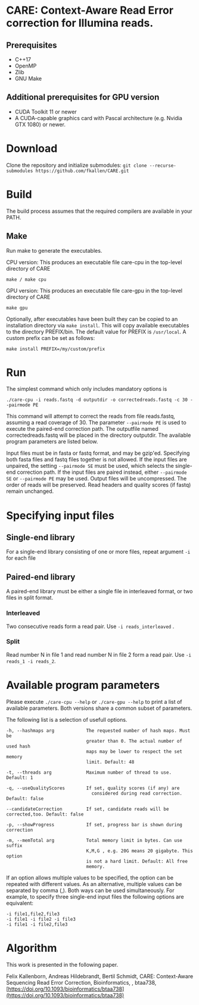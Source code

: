 # CARE: Context-Aware Read Error correction for Illumina reads.

## Prerequisites
* C++17 
* OpenMP
* Zlib
* GNU Make

## Additional prerequisites for GPU version
* CUDA Toolkit 11 or newer
* A CUDA-capable graphics card with Pascal architecture (e.g. Nvidia GTX 1080) or newer.

# Download
Clone the repository and initialize submodules: `git clone --recurse-submodules https://github.com/fkallen/CARE.git`


# Build
The build process assumes that the required compilers are available in your PATH.

## Make
Run make to generate the executables.

CPU version: This produces an executable file care-cpu in the top-level directory of CARE
```
make / make cpu
```

GPU version: This produces an executable file care-gpu in the top-level directory of CARE
```
make gpu
```

Optionally, after executables have been built they can be copied to an installation directory via `make install`.
This will copy available executables to the directory PREFIX/bin. The default value for PREFIX is `/usr/local`.
A custom prefix can be set as follows:

```
make install PREFIX=/my/custom/prefix
```



# Run   
The simplest command which only includes mandatory options is

```
./care-cpu -i reads.fastq -d outputdir -o correctedreads.fastq -c 30 --pairmode PE
```

This command will attempt to correct the reads from file reads.fastq, assuming a read coverage of 30. The parameter `--pairmode PE` is used to execute the paired-end correction path.
The outputfile named correctedreads.fastq will be placed in the directory outputdir. The available program parameters are listed below.

Input files must be in fasta or fastq format, and may be gzip'ed. Specifying both fasta files and fastq files together is not allowed.
If the input files are unpaired, the setting `--pairmode SE` must be used, which selects the single-end correction path.
If the input files are paired instead, either `--pairmode SE` or `--pairmode PE` may be used.
Output files will be uncompressed. The order of reads will be preserved. Read headers and quality scores (if fastq) remain unchanged.


# Specifying input files
## Single-end library
For a single-end library consisting of one or more files, repeat argument `-i` for each file

## Paired-end library
A paired-end library must be either a single file in interleaved format, or two files in split format.

### Interleaved
Two consecutive reads form a read pair. Use `-i reads_interleaved` .

### Split
Read number N in file 1 and read number N in file 2 form a read pair. Use `-i reads_1 -i reads_2`.

# Available program parameters
Please execute `./care-cpu --help` or `./care-gpu --help` to print a list of available parameters. Both versions share a common subset of parameters.

The following list is a selection of usefull options.

```
-h, --hashmaps arg            The requested number of hash maps. Must be
                              greater than 0. The actual number of used hash
                              maps may be lower to respect the set memory
                              limit. Default: 48

-t, --threads arg             Maximum number of thread to use. Default: 1

-q, --useQualityScores        If set, quality scores (if any) are
                                considered during read correction. Default: false

--candidateCorrection         If set, candidate reads will be corrected,too. Default: false

-p, --showProgress            If set, progress bar is shown during correction

-m, --memTotal arg            Total memory limit in bytes. Can use suffix
                              K,M,G , e.g. 20G means 20 gigabyte. This option
                              is not a hard limit. Default: All free
                              memory.
```

If an option allows multiple values to be specified, the option can be repeated with different values.
As an alternative, multiple values can be separated by comma (,). Both ways can be used simultaneously.
For example, to specify three single-end input files the following options are equivalent:

```
-i file1,file2,file3
-i file1 -i file2 -i file3
-i file1 -i file2,file3
```



# Algorithm

This work is presented in the following paper.

Felix Kallenborn, Andreas Hildebrandt, Bertil Schmidt, CARE: Context-Aware Sequencing Read Error Correction, Bioinformatics, , btaa738, [https://doi.org/10.1093/bioinformatics/btaa738](https://doi.org/10.1093/bioinformatics/btaa738)



